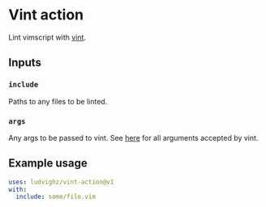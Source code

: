 # Vint action

Lint vimscript with [vint](https://github.com/Vimjas/vin).

## Inputs

### `include`

Paths to any files to be linted.

### `args`

Any args to be passed to vint. See [here](https://github.com/Vimjas/vint#command-line-config) for
all arguments accepted by vint.

## Example usage

```yml
uses: ludvighz/vint-action@v1
with:
  include: some/file.vim
```
